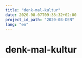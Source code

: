 ```yaml
---
title: "denk-mal-kultur"
date: 2020-08-07T09:38:32+02:00
project_id_path: "2020-03-DEN"
lang: "en"
---
```

# denk-mal-kultur
